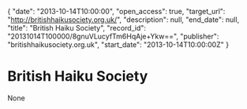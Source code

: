 {
  "date": "2013-10-14T10:00:00", 
  "open_access": true, 
  "target_url": "http://britishhaikusociety.org.uk/", 
  "description": null, 
  "end_date": null, 
  "title": "British Haiku Society", 
  "record_id": "20131014T100000/8gnuVLucyfTm6HqAje+Ykw==", 
  "publisher": "britishhaikusociety.org.uk", 
  "start_date": "2013-10-14T10:00:00Z"
}

# British Haiku Society

None